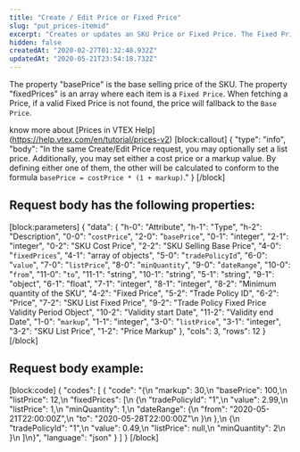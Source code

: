 ```yaml
---
title: "Create / Edit Price or Fixed Price"
slug: "put_prices-itemid"
excerpt: "Creates or updates an SKU Price or Fixed Price. The Fixed Price is an optional price of the SKU for a specific Trade Policy with a specific Minimum Quantity to be activated"
hidden: false
createdAt: "2020-02-27T01:32:48.932Z"
updatedAt: "2020-05-21T23:54:18.732Z"
---
```

The property "basePrice" is the base selling price of the SKU. The property "fixedPrices" is an array where each item is a `Fixed Price`. When fetching a Price, if a valid Fixed Price is not found, the price will fallback to the `Base Price`.

know more about [Prices in VTEX Help] (https://help.vtex.com/en/tutorial/prices-v2)
[block:callout]
{
  "type": "info",
  "body": "In the same Create/Edit Price request, you may optionally set a list price. Additionally, you may set either a cost price or a markup value. By defining either one of them, the other will be calculated to conform to the formula `basePrice = costPrice * (1 + markup)`."
}
[/block]
## Request body has the following properties:
[block:parameters]
{
  "data": {
    "h-0": "Attribute",
    "h-1": "Type",
    "h-2": "Description",
    "0-0": "`costPrice`",
    "2-0": "`basePrice`",
    "0-1": "integer",
    "2-1": "integer",
    "0-2": "SKU Cost Price",
    "2-2": "SKU Selling Base Price",
    "4-0": "`fixedPrices`",
    "4-1": "array of objects",
    "5-0": "`tradePolicyId`",
    "6-0": "`value`",
    "7-0": "`listPrice`",
    "8-0": "`minQuantity`",
    "9-0": "`dateRange`",
    "10-0": "`from`",
    "11-0": "`to`",
    "11-1": "string",
    "10-1": "string",
    "5-1": "string",
    "9-1": "object",
    "6-1": "float",
    "7-1": "integer",
    "8-1": "integer",
    "8-2": "Minimum quantity of the SKU",
    "4-2": "Fixed Price",
    "5-2": "Trade Policy ID",
    "6-2": "Price",
    "7-2": "SKU List Fixed Price",
    "9-2": "Trade Policy Fixed Price Validity Period Object",
    "10-2": "Validity start Date",
    "11-2": "Validity end Date",
    "1-0": "`markup`",
    "1-1": "integer",
    "3-0": "`listPrice`",
    "3-1": "integer",
    "3-2": "SKU List Price",
    "1-2": "Price Markup"
  },
  "cols": 3,
  "rows": 12
}
[/block]
## Request body example:
[block:code]
{
  "codes": [
    {
      "code": "{\n    \"markup\": 30,\n    \"basePrice\": 100,\n    \"listPrice\": 12,\n    \"fixedPrices\": [\n        {\n            \"tradePolicyId\": \"1\",\n            \"value\": 2.99,\n            \"listPrice\": 1,\n            \"minQuantity\": 1,\n            \"dateRange\": {\n                \"from\": \"2020-05-21T22:00:00Z\",\n                \"to\": \"2020-05-28T22:00:00Z\"\n            }\n        },\n        {\n            \"tradePolicyId\": \"1\",\n            \"value\": 0.49,\n            \"listPrice\": null,\n            \"minQuantity\": 2\n        }\n    ]\n}",
      "language": "json"
    }
  ]
}
[/block]